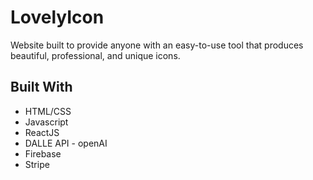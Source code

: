 # LovelyIcon
Website built to provide anyone with an easy-to-use tool that produces beautiful, professional, and unique icons.

## Built With
- HTML/CSS
- Javascript
- ReactJS
- DALLE API - openAI
- Firebase
- Stripe

